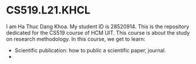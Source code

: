 # CS519.L21.KHCL

I am Ha Thuc Dang Khoa. My student ID is 28520914. This is the repository dedicated for the CS519 course of HCM UIT.
This course is about the study on research methodology. In this course, we get to learn:
- Scientific publication: how to public a scientific paper, journal.
- 

